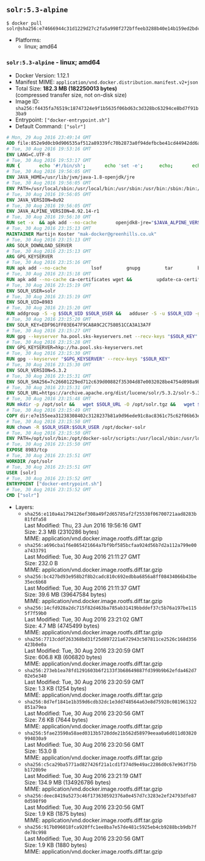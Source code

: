 ## `solr:5.3-alpine`

```console
$ docker pull solr@sha256:e74666944c31d1229d27c2fa5a998f272bffeeb3288b40e14b159ed2bdc1cbb6
```

-	Platforms:
	-	linux; amd64

### `solr:5.3-alpine` - linux; amd64

-	Docker Version: 1.12.1
-	Manifest MIME: `application/vnd.docker.distribution.manifest.v2+json`
-	Total Size: **182.3 MB (182250013 bytes)**  
	(compressed transfer size, not on-disk size)
-	Image ID: `sha256:f4435fa76519c18747324e9f1b5635f06bd63c3d328bc63294ce8bd7f91b3ba9`
-	Entrypoint: `["docker-entrypoint.sh"]`
-	Default Command: `["solr"]`

```dockerfile
# Mon, 29 Aug 2016 23:49:14 GMT
ADD file:852e9d0cb9d906535af512a89339fc70b2873a0f94defbcbe41cd44942dd6ac8 in / 
# Tue, 30 Aug 2016 19:53:16 GMT
ENV LANG=C.UTF-8
# Tue, 30 Aug 2016 19:53:17 GMT
RUN { 		echo '#!/bin/sh'; 		echo 'set -e'; 		echo; 		echo 'dirname "$(dirname "$(readlink -f "$(which javac || which java)")")"'; 	} > /usr/local/bin/docker-java-home 	&& chmod +x /usr/local/bin/docker-java-home
# Tue, 30 Aug 2016 19:56:05 GMT
ENV JAVA_HOME=/usr/lib/jvm/java-1.8-openjdk/jre
# Tue, 30 Aug 2016 19:56:05 GMT
ENV PATH=/usr/local/sbin:/usr/local/bin:/usr/sbin:/usr/bin:/sbin:/bin:/usr/lib/jvm/java-1.8-openjdk/jre/bin:/usr/lib/jvm/java-1.8-openjdk/bin
# Tue, 30 Aug 2016 19:56:05 GMT
ENV JAVA_VERSION=8u92
# Tue, 30 Aug 2016 19:56:05 GMT
ENV JAVA_ALPINE_VERSION=8.92.14-r1
# Tue, 30 Aug 2016 19:56:10 GMT
RUN set -x 	&& apk add --no-cache 		openjdk8-jre="$JAVA_ALPINE_VERSION" 	&& [ "$JAVA_HOME" = "$(docker-java-home)" ]
# Tue, 30 Aug 2016 23:15:13 GMT
MAINTAINER Martijn Koster "mak-docker@greenhills.co.uk"
# Tue, 30 Aug 2016 23:15:13 GMT
ARG SOLR_DOWNLOAD_SERVER
# Tue, 30 Aug 2016 23:15:13 GMT
ARG GPG_KEYSERVER
# Tue, 30 Aug 2016 23:15:16 GMT
RUN apk add --no-cache         lsof         gnupg         tar         bash
# Tue, 30 Aug 2016 23:15:18 GMT
RUN apk add --no-cache ca-certificates wget &&         update-ca-certificates
# Tue, 30 Aug 2016 23:15:19 GMT
ENV SOLR_USER=solr
# Tue, 30 Aug 2016 23:15:19 GMT
ENV SOLR_UID=8983
# Tue, 30 Aug 2016 23:15:20 GMT
RUN addgroup -S -g $SOLR_UID $SOLR_USER &&   adduser -S -u $SOLR_UID -g $SOLR_USER $SOLR_USER
# Tue, 30 Aug 2016 23:15:20 GMT
ENV SOLR_KEY=EDF961FF03E647F9CA8A9C2C758051CCA3A13A7F
# Tue, 30 Aug 2016 23:15:27 GMT
RUN gpg --keyserver ha.pool.sks-keyservers.net --recv-keys "$SOLR_KEY"
# Tue, 30 Aug 2016 23:15:28 GMT
ENV GPG_KEYSERVER=hkp://ha.pool.sks-keyservers.net
# Tue, 30 Aug 2016 23:15:30 GMT
RUN gpg --keyserver "$GPG_KEYSERVER" --recv-keys "$SOLR_KEY"
# Tue, 30 Aug 2016 23:15:30 GMT
ENV SOLR_VERSION=5.3.2
# Tue, 30 Aug 2016 23:15:31 GMT
ENV SOLR_SHA256=7c26601229ed712c639d00882f35304d87e0032028be4754d098a9b694877f48
# Tue, 30 Aug 2016 23:15:31 GMT
ENV SOLR_URL=https://archive.apache.org/dist/lucene/solr/5.3.2/solr-5.3.2.tgz
# Tue, 30 Aug 2016 23:15:48 GMT
RUN mkdir -p /opt/solr &&   wget $SOLR_URL -O /opt/solr.tgz &&   wget $SOLR_URL.asc -O /opt/solr.tgz.asc &&   echo "$SOLR_SHA256 */opt/solr.tgz" | sha256sum -c - &&   (>&2 ls -l /opt/solr.tgz /opt/solr.tgz.asc) &&   gpg --batch --verify /opt/solr.tgz.asc /opt/solr.tgz &&   tar -C /opt/solr --extract --file /opt/solr.tgz --strip-components=1 &&   rm /opt/solr.tgz* &&   mkdir -p /opt/solr/server/solr/lib /opt/solr/server/solr/mycores &&   sed -i -e 's/#SOLR_PORT=8983/SOLR_PORT=8983/' /opt/solr/bin/solr.in.sh &&   sed -i -e '/-Dsolr.clustering.enabled=true/ a SOLR_OPTS="$SOLR_OPTS -Dsun.net.inetaddr.ttl=60 -Dsun.net.inetaddr.negative.ttl=60"' /opt/solr/bin/solr.in.sh &&   chown -R $SOLR_USER:$SOLR_USER /opt/solr &&   mkdir /docker-entrypoint-initdb.d /opt/docker-solr/
# Tue, 30 Aug 2016 23:15:49 GMT
COPY dir:e7e155eea31238308402c3128237b81a9d96ede91c8ac8361c75c62f06b63e9b in /opt/docker-solr/scripts 
# Tue, 30 Aug 2016 23:15:50 GMT
RUN chown -R $SOLR_USER:$SOLR_USER /opt/docker-solr
# Tue, 30 Aug 2016 23:15:50 GMT
ENV PATH=/opt/solr/bin:/opt/docker-solr/scripts:/usr/local/sbin:/usr/local/bin:/usr/sbin:/usr/bin:/sbin:/bin:/usr/lib/jvm/java-1.8-openjdk/jre/bin:/usr/lib/jvm/java-1.8-openjdk/bin
# Tue, 30 Aug 2016 23:15:50 GMT
EXPOSE 8983/tcp
# Tue, 30 Aug 2016 23:15:51 GMT
WORKDIR /opt/solr
# Tue, 30 Aug 2016 23:15:51 GMT
USER [solr]
# Tue, 30 Aug 2016 23:15:52 GMT
ENTRYPOINT ["docker-entrypoint.sh"]
# Tue, 30 Aug 2016 23:15:52 GMT
CMD ["solr"]
```

-	Layers:
	-	`sha256:e110a4a1794126ef308a49f2d65785af2f25538f06700721aad8283b81fdfa58`  
		Last Modified: Thu, 23 Jun 2016 19:56:16 GMT  
		Size: 2.3 MB (2310286 bytes)  
		MIME: application/vnd.docker.image.rootfs.diff.tar.gzip
	-	`sha256:a696cba1f6e865421664a7bf9bf585bcfaa924d56b7d2a112a799e00a7433791`  
		Last Modified: Tue, 30 Aug 2016 21:11:27 GMT  
		Size: 232.0 B  
		MIME: application/vnd.docker.image.rootfs.diff.tar.gzip
	-	`sha256:bc427bd93e958b2f8b2cadc810c692edbba6856a8ff08434066b43be35ec6b68`  
		Last Modified: Tue, 30 Aug 2016 21:11:37 GMT  
		Size: 39.6 MB (39647584 bytes)  
		MIME: application/vnd.docker.image.rootfs.diff.tar.gzip
	-	`sha256:14cfd928a2dc715f82d463ba785ab31419bbddef37c5b76a197be1155f7f59b0`  
		Last Modified: Tue, 30 Aug 2016 23:21:02 GMT  
		Size: 4.7 MB (4745499 bytes)  
		MIME: application/vnd.docker.image.rootfs.diff.tar.gzip
	-	`sha256:7713cddf263368bd31f25d897221a672943c507811ce2526c168d356423b0e0a`  
		Last Modified: Tue, 30 Aug 2016 23:20:59 GMT  
		Size: 606.8 KB (606820 bytes)  
		MIME: application/vnd.docker.image.rootfs.diff.tar.gzip
	-	`sha256:273eb1ea78fd1291603b6f2133f3b68649887fd399b9b62efda462d702e5e340`  
		Last Modified: Tue, 30 Aug 2016 23:20:59 GMT  
		Size: 1.3 KB (1254 bytes)  
		MIME: application/vnd.docker.image.rootfs.diff.tar.gzip
	-	`sha256:8d7ef1841e1b359d6cdb32dc1e3dd748564a63e8d75928c081961322851a79ea`  
		Last Modified: Tue, 30 Aug 2016 23:20:56 GMT  
		Size: 7.6 KB (7644 bytes)  
		MIME: application/vnd.docker.image.rootfs.diff.tar.gzip
	-	`sha256:5fae23590a58aed0313b5728dde21b562d58979eeaa0a6d011d03820994030a9`  
		Last Modified: Tue, 30 Aug 2016 23:20:56 GMT  
		Size: 153.0 B  
		MIME: application/vnd.docker.image.rootfs.diff.tar.gzip
	-	`sha256:c5ca29ba5771ad827426f21a1cd1f374d9e49ac2286d0c67e963f75bb1720b9e`  
		Last Modified: Tue, 30 Aug 2016 23:21:19 GMT  
		Size: 134.9 MB (134926786 bytes)  
		MIME: application/vnd.docker.image.rootfs.diff.tar.gzip
	-	`sha256:deec8419a5273c46f173630592376a0e457d7c3283e2ef24793dfe870d598f90`  
		Last Modified: Tue, 30 Aug 2016 23:20:56 GMT  
		Size: 1.9 KB (1875 bytes)  
		MIME: application/vnd.docker.image.rootfs.diff.tar.gzip
	-	`sha256:917b096018fca920ffc1ee8ba7e57de481c5925eb4cb9288bcb9db7fde78c998`  
		Last Modified: Tue, 30 Aug 2016 23:20:56 GMT  
		Size: 1.9 KB (1880 bytes)  
		MIME: application/vnd.docker.image.rootfs.diff.tar.gzip

